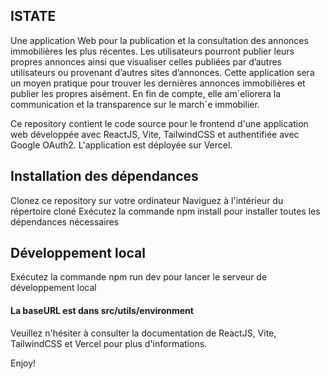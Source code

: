<h2>ISTATE</h2>
Une application Web pour la publication et la consultation des annonces immobilières les plus récentes. 
Les utilisateurs pourront publier leurs propres annonces ainsi que visualiser celles publiées par d’autres utilisateurs ou provenant d’autres sites d’annonces. 
Cette application sera un moyen pratique pour trouver les dernières annonces immobilières et publier les propres aisément. 
En fin de compte, elle am´eliorera la communication et la transparence sur le march´e immobilier.



Ce repository contient le code source pour le frontend d'une application web développée avec ReactJS, Vite, TailwindCSS et authentifiée avec Google OAuth2. L'application est déployée sur Vercel.

<h2>Installation des dépendances</h2>

Clonez ce repository sur votre ordinateur
Naviguez à l'intérieur du répertoire cloné
Exécutez la commande npm install pour installer toutes les dépendances nécessaires

<h2>Développement local</h2>

Exécutez la commande npm run dev pour lancer le serveur de développement local
<h4>La baseURL est dans src/utils/environment</h4>


Veuillez n'hésiter à consulter la documentation de ReactJS, Vite, TailwindCSS et Vercel pour plus d'informations.

Enjoy!
